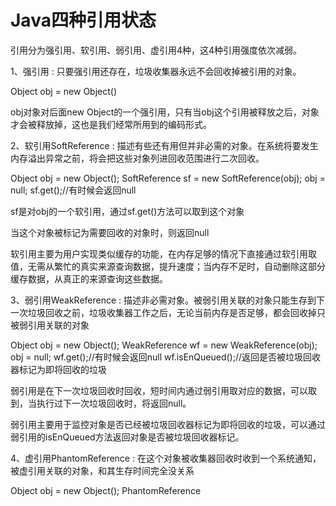 # Java四种引用状态

引用分为强引用、软引用、弱引用、虚引用4种，这4种引用强度依次减弱。

1、强引用 : 只要强引用还存在，垃圾收集器永远不会回收掉被引用的对象。

Object obj = new Object()

obj对象对后面new Object的一个强引用，只有当obj这个引用被释放之后，对象才会被释放掉，这也是我们经常所用到的编码形式。

2、软引用SoftReference : 描述有些还有用但并非必需的对象。在系统将要发生内存溢出异常之前，将会把这些对象列进回收范围进行二次回收。

Object obj = new Object();
SoftReference<Object> sf = new SoftReference<Object>(obj);
obj = null;
sf.get();//有时候会返回null

sf是对obj的一个软引用，通过sf.get()方法可以取到这个对象

当这个对象被标记为需要回收的对象时，则返回null

软引用主要为用户实现类似缓存的功能，在内存足够的情况下直接通过软引用取值，无需从繁忙的真实来源查询数据，提升速度；当内存不足时，自动删除这部分缓存数据，从真正的来源查询这些数据。

3、弱引用WeakReference : 描述非必需对象。被弱引用关联的对象只能生存到下一次垃圾回收之前，垃圾收集器工作之后，无论当前内存是否足够，都会回收掉只被弱引用关联的对象

Object obj = new Object();
WeakReference<Object> wf = new WeakReference<Object>(obj);
obj = null;
wf.get();//有时候会返回null
wf.isEnQueued();//返回是否被垃圾回收器标记为即将回收的垃圾

弱引用是在下一次垃圾回收时回收，短时间内通过弱引用取对应的数据，可以取到，当执行过下一次垃圾回收时，将返回null。

弱引用主要用于监控对象是否已经被垃圾回收器标记为即将回收的垃圾，可以通过弱引用的isEnQueued方法返回对象是否被垃圾回收器标记。

4、虚引用PhantomReference : 在这个对象被收集器回收时收到一个系统通知，被虚引用关联的对象，和其生存时间完全没关系

Object obj = new Object();
PhantomReference<Object> pf = new PhantomReference<Object>(obj);
obj=null;
pf.get();//永远返回null
pf.isEnQueued();//返回是否从内存中已经删除

虚引用是每次垃圾回收的时候都会被回收，通过虚引用的get方法永远获取到的数据为null，因此也被成为幽灵引用。

虚引用主要用于检测对象是否已经从内存中删除。
